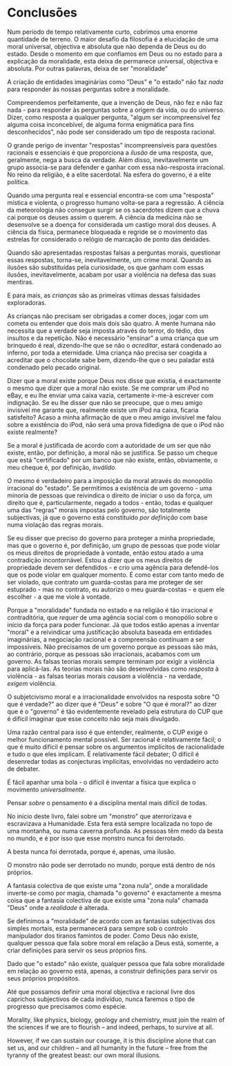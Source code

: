 # Conclusões

Num período de tempo relativamente curto, cobrimos uma enorme quantidade de terreno. O maior desafio da filosofia é a elucidação de uma moral universal, objectiva e absoluta que não dependa de Deus ou do estado. Desde o momento em que confiamos em Deus ou no estado para a explicação da moralidade, esta deixa de permanece universal, objectiva e absoluta. Por outras palavras, deixa de ser "moralidade"

A criação de entidades imaginárias como "Deus" e "o estado" não faz *nada* para responder às nossas perguntas sobre a moralidade.

Compreendemos perfeitamente, que a invenção de Deus, não fez e não faz nada - para responder às perguntas sobre a origem da vida, ou do universo. Dizer, como resposta a qualquer pergunta, "algum ser incompreensível fez alguma coisa inconcebível, de alguma forma enigmática para fins desconhecidos", não pode ser considerado um tipo de resposta racional.

O grande perigo de inventar "respostas" incompreensíveis para questões racionais e essenciais é que proporciona a *ilusão* de uma resposta, que, geralmente, nega a busca da verdade. Além disso, inevitavelmente um grupo associa-se para defender e ganhar com essa não-resposta irracional. No reino da religião, é a elite sacerdotal. Na esfera do governo, é a elite política.

Quando uma pergunta real e essencial encontra-se com uma "resposta" mística e violenta, o progresso humano volta-se para a regressão. A ciência da meteorologia não consegue surgir se os sacerdotes dizem que a chuva cai porque os deuses assim o querem. A ciência da medicina não se desenvolve se a doença for considerada um castigo moral dos deuses. A ciência da física, permanece bloqueada e regride se o movimento das estrelas for considerado o relógio de marcação de ponto das deidades.

Quando são apresentadas respostas falsas a perguntas morais, questionar essas respostas, torna-se, inevitavelmente, um crime moral. Quando as ilusões são substituídas pela curiosidade, os que ganham com essas ilusões, inevitavelmente, acabam por usar a violência na defesa das suas mentiras.

E para mais, as *crianças* são as primeiras vítimas dessas falsidades exploradoras.

As crianças não precisam ser obrigadas a comer doces, jogar com um cometa ou entender que dois mais dois são quatro. A mente humana não necessita que a verdade seja imposta através do terror, do tédio, dos insultos e da repetição. Não é necessário "ensinar" a uma criança que um brinquedo é real, dizendo-lhe que se não o *acreditar*, estará condenado ao inferno, por toda a eternidade. Uma criança não precisa ser coagida a acreditar que o chocolate sabe bem, dizendo-lhe que o seu paladar está condenado pelo pecado original.

Dizer que a moral existe porque Deus nos disse que existia, é exactamente o mesmo que dizer que a moral não existe. Se me comprar um iPod no eBay, e eu lhe enviar uma caixa vazia, certamente ir-me-à escrever com indignação. Se eu lhe disser que não se preocupe, que o meu amigo invisível me garante que, realmente existe um iPod na caixa, ficaria satisfeito? Acaso a minha afirmação de que o meu amigo invisível me falou sobre a existência do iPod, não será uma prova fidedigna de que o iPod não existe realmente?

Se a moral é justificada de acordo com a autoridade de um ser que não existe, então, por definição, a moral não se justifica. Se passo um cheque que está "certificado" por um banco que não existe, então, obviamente, o meu cheque é, por definição, *inválido*.

O mesmo é verdadeiro para a imposição da moral através do monopólio irracional do "estado". Se permitimos a existência de um governo - uma minoria de pessoas que reivindica o direito de iniciar o uso da força, um direito que é, particularmente, negado a todos - então, todas e qualquer uma das "regras" morais impostas pelo governo, são totalmente subjectivas, já que o governo está constituído *por definição* com base numa violação das regras morais.

Se eu disser que preciso do governo para proteger a minha propriedade, mas que o governo é, por definição, um grupo de pessoas que pode violar os meus direitos de propriedade à vontade, então estou atado a uma contradição incontornável. Estou a dizer que os meus direitos de propriedade devem ser defendidos - e crio uma agência para defendê-los que os pode violar em qualquer momento. É como estar com tanto medo de ser violado, que contrato um guarda-costas para me proteger de ser estuprado - mas no contrato, eu autorizo o meu guarda-costas - e quem ele escolher - a que me viole à vontade.

Porque a "moralidade" fundada no estado e na religião é tão irracional e contraditória, que *requer* de uma agência social com o monopólio sobre o início da força para poder funcionar. Já que todos estão apenas a inventar "moral" e a reivindicar uma justificação absoluta baseada em entidades imaginárias, a negociação racional e a compreensão continuam a ser impossíveis. Não precisamos de um governo porque as pessoas são más, ao contrário, porque as pessoas são irracionais, acabamos com um governo. As falsas teorias morais sempre terminam por exigir a violência para aplicá-las. As teorias morais não são desenvolvidas como *resposta* à violência - as falsas teorias morais *causam* a violência - na verdade, *exigem* violência.

O subjetcivismo moral e a irracionalidade envolvidos na resposta sobre "O que é verdade?" ao dizer que é "Deus" e sobre "O que é moral?" ao dizer que é o "governo" é tão evidentemente revelado pela estrutura do CUP que é difícil imaginar que esse conceito não seja mais divulgado.

Uma razão central para isso é que entender, realmente, o CUP exige o melhor funcionamento mental possível. Ser racional é relativamente fácil; o que é muito difícil é pensar sobre os argumentos implícitos de racionalidade e tudo o que eles implicam. É relativamente fácil debater; O difícil é desenredar todas as conjecturas implícitas, envolvidas no verdadeiro acto de debater.

É fácil apanhar uma bola - o difícil é inventar a física que explica o movimento *universalmente*.

Pensar *sobre* o pensamento é a disciplina mental mais difícil de todas.

No início deste livro, falei sobre um "monstro" que aterrorizava e escravizava a Humanidade. Esta fera está sempre localizada no topo de uma montanha, ou numa caverna profunda. As pessoas têm medo da besta no mundo, e é por isso que esse monstro nunca foi derrotado.

A besta nunca foi derrotada, porque é, apenas, uma ilusão.

O monstro não pode ser derrotado no mundo, porque está dentro de nós próprios.

A fantasia colectiva de que existe uma "zona nula", onde a moralidade inverte-se como por magia, chamada "o governo" é exactamente a mesma coisa que a fantasia colectiva de que existe uma "zona nula" chamada "Deus" onde a *realidade* é alterada.

Se definimos a "moralidade" de acordo com as fantasias subjectivas dos simples mortais, esta permanecerá para sempre sob o controlo manipulador dos tiranos famintos de poder. Como Deus não existe, qualquer pessoa que fala sobre moral em relação a Deus está, somente, a criar definições para servir os seus próprios fins.

Dado que "o estado" não existe, qualquer pessoa que fala sobre moralidade em relação ao governo está, apenas, a construir definições para servir os seus próprios propósitos.

Até que possamos definir uma moral objectiva e racional livre dos caprichos subjectivos de cada indivíduo, nunca faremos o tipo de progresso que precisamos como espécie.

Morality, like physics, biology, geology and chemistry, must join the realm of the sciences if we are to flourish – and indeed, perhaps, to survive at all.

However, if we can sustain our courage, it is this discipline alone that can set us, and our children – and all humanity in the future – free from the tyranny of the greatest beast: our own moral illusions.